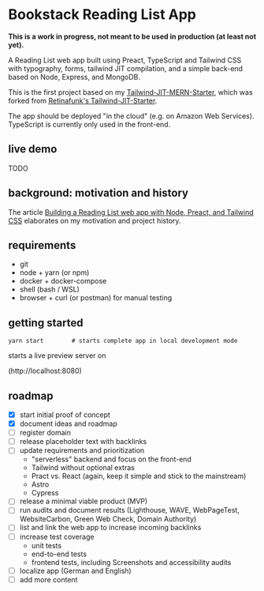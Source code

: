 # Bookstack Reading List App

**This is a work in progress, not meant to be used in production (at least not yet).**

A Reading List web app built using Preact, TypeScript and Tailwind CSS with typography, forms, tailwind JIT compilation, and a simple back-end based on Node, Express, and MongoDB.

This is the first project based on my [Tailwind-JIT-MERN-Starter](https://github.com/openmindculture/tailwind-jit-mern),
which was forked from [Retinafunk's Tailwind-JIT-Starter](https://github.com/retinafunk/tailwind-jit).

The app should be deployed "in the cloud" (e.g. on Amazon Web Services).
TypeScript is currently only used in the front-end.

## live demo

TODO

## background: motivation and history

The article [Building a Reading List web app with Node, Preact, and Tailwind CSS](https://dev.to/ingosteinke/building-a-reading-list-web-app-with-node-preact-and-tailwind-css-44pa) elaborates on my motivation and project history.

## requirements

- git
- node + yarn (or npm)
- docker + docker-compose
- shell (bash / WSL)
- browser + curl (or postman) for manual testing

## getting started

```
yarn start        # starts complete app in local development mode
```

starts a live preview server on

(http://localhost:8080)

## roadmap

- [x] start initial proof of concept
- [x] document ideas and roadmap
- [ ] register domain
- [ ] release placeholder text with backlinks
- [ ] update requirements and prioritization
  - "serverless" backend and focus on the front-end
  - Tailwind without optional extras
  - Pract vs. React (again, keep it simple and stick to the mainstream)
  - Astro
  - Cypress
- [ ] release a minimal viable product (MVP)
- [ ] run audits and document results (Lighthouse, WAVE, WebPageTest, WebsiteCarbon, Green Web Check, Domain Authority)
- [ ] list and link the web app to increase incoming backlinks
- [ ] increase test coverage
  - unit tests
  - end-to-end tests
  - frontend tests, including Screenshots and accessibility audits
- [ ] localize app (German and English)
- [ ] add more content
